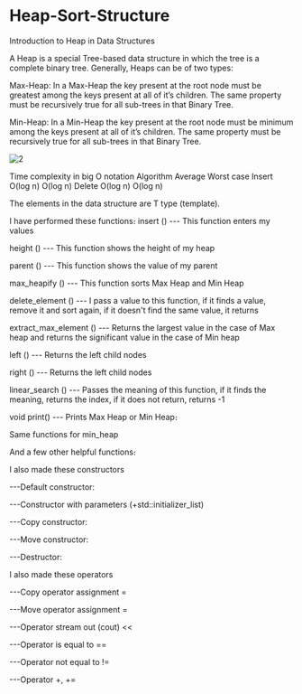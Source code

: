 # Heap-Sort-Structure 

Introduction to Heap in Data Structures

A Heap is a special Tree-based data structure in which the tree is a complete binary tree. Generally, Heaps can be of two types:

Max-Heap: In a Max-Heap the key present at the root node must be greatest among the keys present at all of it’s children. The same property must be recursively true for all sub-trees in that Binary Tree.

Min-Heap: In a Min-Heap the key present at the root node must be minimum among the keys present at all of it’s children. The same property must be recursively true for all sub-trees in that Binary Tree.


![2](https://user-images.githubusercontent.com/58858618/175516059-827fcb47-c64e-4da8-b7b8-7a4d3f46ee68.png)


Time complexity in big O notation
Algorithm		 Average	     Worst case
Insert		   O(log n)      O(log n)
Delete		   O(log n)      O(log n)

The elements in the data structure are T type (template).

I have performed these functions։
insert () --- This function enters my values
 
height () --- This function shows the height of my heap

parent () --- This function shows the value of my parent

max_heapify () --- This function sorts Max Heap and Min Heap

delete_element ()  --- I pass a value to this function, if it finds a value, remove it and sort again, if it doesn't find the same value, it returns

extract_max_element () --- Returns the largest value in the case of Max heap and returns the significant value in the case of Min heap

left () --- Returns the left child nodes

right () --- Returns the left child nodes

linear_search () --- Passes the meaning of this function, if it finds the meaning, returns the index, if it does not return, returns -1

void print()  --- Prints Max Heap or Min Heap։

Same functions for min_heap

And a few other helpful functions։


I also made these constructors

---Default constructor:

---Constructor with parameters (+std::initializer_list)

---Copy constructor:

---Move constructor:

---Destructor:

I also made these operators

---Copy operator assignment =

---Move operator assignment =

---Operator stream out (cout) <<

---Operator is equal to ==

---Operator not equal to !=

---Operator +, +=




